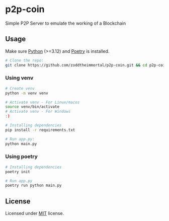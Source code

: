 # p2p-coin

Simple P2P Server to emulate the working of a Blockchain

## Usage

Make sure [Python](https://docs.python.org/3/using/index.html) (>=3.12) and [Poetry](https://python-poetry.org/docs/#installation) is installed.

```bash
# Clone the repo:
git clone https://github.com/zoddtheimmortal/p2p-coin.git && cd p2p-coin
```

### Using venv

```bash
# Create venv
python -m venv venv

# Activate venv - For Linux/macos
source venv/bin/activate
# Activate venv - For Windows
:)
```

```bash
# Installing dependencies
pip install -r requirements.txt
```

```bash
# Run app.py:
python main.py
```

### Using poetry

```bash
# Installing dependencies
poetry init
```

```bash
# Run app.py
poetry run python main.py
```

## License

Licensed under [MIT](https://choosealicense.com/licenses/mit/) license.
